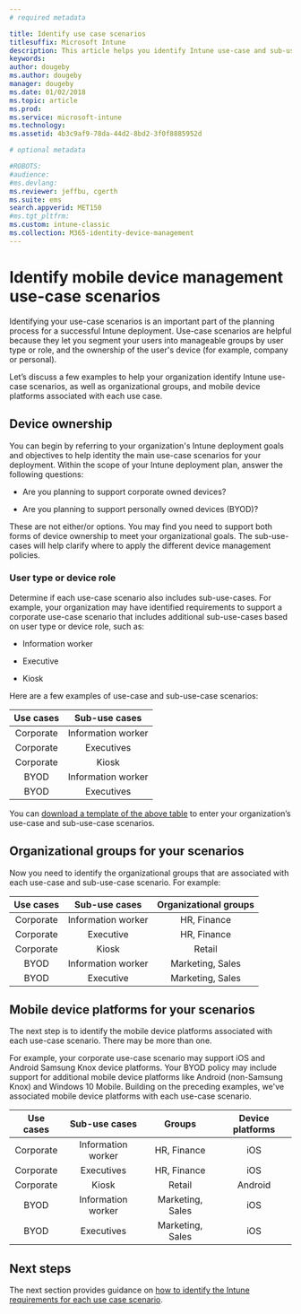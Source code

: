 ```yaml
---
# required metadata

title: Identify use case scenarios
titlesuffix: Microsoft Intune
description: This article helps you identify Intune use-case and sub-use-case scenarios for a Microsoft Intune cloud-only implementation.
keywords:
author: dougeby
ms.author: dougeby
manager: dougeby
ms.date: 01/02/2018
ms.topic: article
ms.prod:
ms.service: microsoft-intune
ms.technology:
ms.assetid: 4b3c9af9-78da-44d2-8bd2-3f0f8885952d

# optional metadata

#ROBOTS:
#audience:
#ms.devlang:
ms.reviewer: jeffbu, cgerth
ms.suite: ems
search.appverid: MET150
#ms.tgt_pltfrm:
ms.custom: intune-classic
ms.collection: M365-identity-device-management
---
```


# Identify mobile device management use-case scenarios

Identifying your use-case scenarios is an important part of the planning process for a successful Intune deployment. Use-case scenarios are helpful because they let you segment your users into manageable groups by user type or role, and the ownership of the user's device (for example, company or personal).

Let’s discuss a few examples to help your organization identify Intune use-case scenarios, as well as organizational groups, and mobile device platforms associated with each use case.

## Device ownership
You can begin by referring to your organization's Intune deployment goals and objectives to help identity the main use-case scenarios for your deployment. Within the scope of your Intune deployment plan, answer the following questions:

-   Are you planning to support corporate owned devices?

-   Are you planning to support personally owned devices (BYOD)?

These are not either/or options. You may find you need to support both forms of device ownership to meet your organizational goals. The sub-use-cases will help clarify where to apply the different device management policies.

### User type or device role

Determine if each use-case scenario also includes sub-use-cases. For example, your organization may have identified requirements to support a corporate use-case scenario that includes additional sub-use-cases based on user type or device role, such as:

-   Information worker

-   Executive

-   Kiosk

Here are a few examples of use-case and sub-use-case scenarios:

| **Use cases** | **Sub-use cases** |
|:---:|:---:|
| Corporate | Information worker |              
| Corporate | Executives |           
| Corporate | Kiosk |
| BYOD | Information worker |           
| BYOD | Executives |

You can [download a template of the above table](https://gallery.technet.microsoft.com/Intune-deployment-planning-fae156c2?redir=0) to enter your organization’s use-case and sub-use-case scenarios.

## Organizational groups for your scenarios

Now you need to identify the organizational groups that are associated with each use-case and sub-use-case scenario. For example:

| **Use cases** | **Sub-use cases** | **Organizational groups** |
|:---:|:---:|:---:|
| Corporate | Information worker | HR, Finance |               
| Corporate | Executive | HR, Finance |            
| Corporate | Kiosk | Retail |
| BYOD | Information worker | Marketing, Sales |            
| BYOD | Executive | Marketing, Sales |


## Mobile device platforms for your scenarios

The next step is to identify the mobile device platforms associated with each use-case scenario. There may be more than one.

For example, your corporate use-case scenario may support iOS and Android Samsung Knox device platforms. Your BYOD policy may include support for additional mobile device platforms like Android (non-Samsung Knox) and Windows 10 Mobile. Building on the preceding examples, we've associated mobile device platforms with each use-case scenario.

| **Use cases** | **Sub-use cases** | **Groups** | **Device platforms** |   
|:---:|:---:|:---:|:---:|
| Corporate | Information worker | HR, Finance | iOS |                                                           
| Corporate | Executives | HR, Finance | iOS |                                                           
| Corporate | Kiosk | Retail | Android |
| BYOD | Information worker | Marketing, Sales | iOS |                                                           
| BYOD | Executives | Marketing, Sales | iOS |

## Next steps

The next section provides guidance on [how to identify the Intune requirements for each use case scenario](planning-guide-requirements.md).
